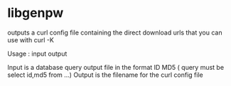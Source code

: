 # libgenpw
outputs a curl config file containing the direct download urls that you can use with curl -K 


Usage : input output
  

Input is a database query output file in the format ID MD5 ( query must be select id,md5 from ...)
Output is the filename for the curl config file
